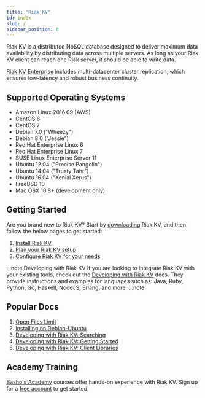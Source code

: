 ```yaml
---
title: "Riak KV"
id: index
slug: /
sidebar_position: 0
---
```


[aboutenterprise]: http://basho.com/contact/
[config index]: configuring/index.md
[downloads]: setup/installing/index.md
[install index]: setup/installing/index.md
[plan index]: setup/planning/index.md
[perf open files]: using/performance/open-files-limit
[install debian & ubuntu]: setup/installing/debian-ubuntu
[usage search]: developing/usage/search.md
[getting started]: developing/getting-started/index.md
[dev client libraries]: developing/client-libraries.md

Riak KV is a distributed NoSQL database designed to deliver maximum data availability by distributing data across multiple servers. As long as your Riak KV client can reach one Riak server, it should be able to write data.

[Riak KV Enterprise][aboutenterprise] includes multi-datacenter cluster replication, which ensures low-latency and robust business continuity.

## Supported Operating Systems

- Amazon Linux 2016.09 (AWS)
- CentOS 6
- CentOS 7
- Debian 7.0 ("Wheezy")
- Debian 8.0 ("Jessie")
- Red Hat Enterprise Linux 6
- Red Hat Enterprise Linux 7
- SUSE Linux Enterprise Server 11
- Ubuntu 12.04 ("Precise Pangolin")
- Ubuntu 14.04 ("Trusty Tahr")
- Ubuntu 16.04 ("Xenial Xerus")
- FreeBSD 10
- Mac OSX 10.8+ (development only)

## Getting Started

Are you brand new to Riak KV? Start by [downloading][downloads] Riak KV, and then follow the below pages to get started:

1. [Install Riak KV][install index]
2. [Plan your Riak KV setup][plan index]
3. [Configure Riak KV for your needs][config index]

:::note Developing with Riak KV
If you are looking to integrate Riak KV with your existing tools, check out the [Developing with Riak KV](developing/index.md) docs. They provide instructions and examples for languages such as: Java, Ruby, Python, Go, Haskell, NodeJS, Erlang, and more.
:::note

## Popular Docs

1. [Open Files Limit][perf open files]
2. [Installing on Debian-Ubuntu][install debian & ubuntu]
3. [Developing with Riak KV: Searching][usage search]
4. [Developing with Riak KV: Getting Started][getting started]
5. [Developing with Riak KV: Client Libraries][dev client libraries]

## Academy Training

[Basho's Academy](https://academy.basho.com) courses offer hands-on experience with Riak KV. Sign up for a [free account](https://academy.basho.com/users/sign_up) to get started. 
